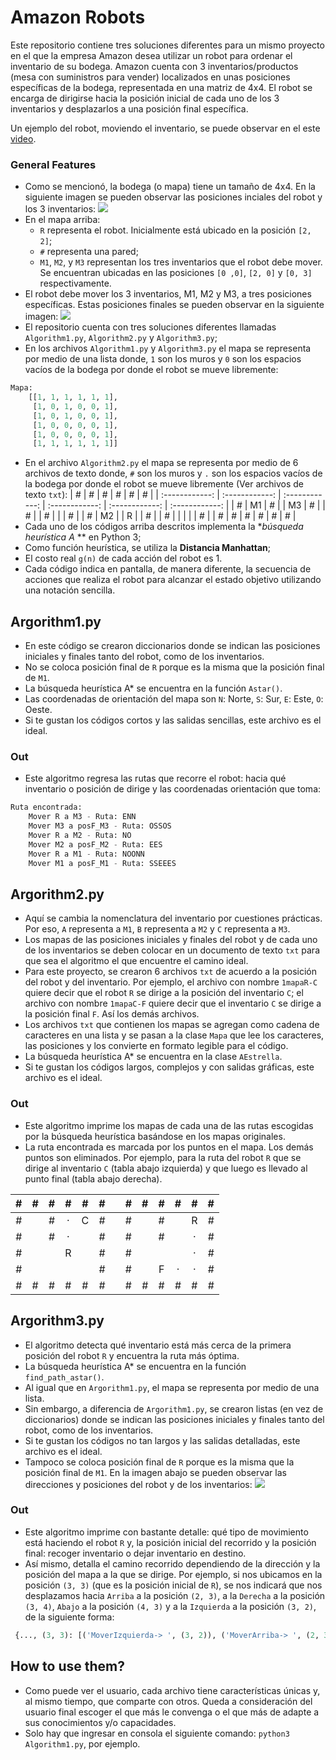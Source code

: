 # Amazon Robots

Este repositorio contiene tres soluciones diferentes para un mismo proyecto en el que la empresa Amazon desea utilizar un robot para ordenar el inventario de su bodega. Amazon cuenta con 3 inventarios/productos (mesa con suministros para vender) localizados en unas posiciones específicas de la bodega, representada en una matriz de 4x4. El robot se encarga de dirigirse hacia la posición inicial de cada uno de los 3 inventarios y desplazarlos a una posición final específica.

Un ejemplo del robot, moviendo el inventario, se puede observar en el este [video](https://www.youtube.com/watch?v=UtBa9yVZBJM "CNET News - Meet the robots making Amazon even faster").

### General Features

- Como se mencionó, la bodega (o mapa) tiene un tamaño de 4x4. En la siguiente imagen se pueden observar las posiciones inciales del robot y los 3 inventarios:
![](https://i.imgur.com/AJTbynl.jpg)
- En el mapa arriba:
	- `R` representa el robot. Inicialmente está ubicado en la posición `[2, 2]`;
	- `#` representa una pared;
	- `M1`, `M2`, y `M3` representan los tres inventarios que el robot debe mover. Se encuentran ubicadas en las posiciones `[0 ,0]`, `[2, 0]` y `[0, 3]` respectivamente.
- El robot debe mover los 3 inventarios, M1, M2 y M3, a tres posiciones específicas. Estas posiciones finales se pueden observar en la siguiente imagen:
![](https://i.imgur.com/igt2IlF.jpg)
- El repositorio cuenta con tres soluciones diferentes llamadas `Algorithm1.py`, `Algorithm2.py` y `Algorithm3.py`;
- En los archivos `Algorithm1.py` y `Algorithm3.py` el mapa se representa por medio de una lista donde, `1` son los muros y `0` son los espacios vacíos de la bodega por donde el robot se mueve libremente:
```python
Mapa:
	[[1, 1, 1, 1, 1, 1],
	 [1, 0, 1, 0, 0, 1],
	 [1, 0, 1, 0, 0, 1],
	 [1, 0, 0, 0, 0, 1],
	 [1, 0, 0, 0, 0, 1],
	 [1, 1, 1, 1, 1, 1]]
```
- En el archivo `Algorithm2.py` el mapa se representa por medio de 6 archivos de texto donde, `#` son los muros y `.` son los espacios vacíos de la bodega por donde el robot se mueve libremente (Ver archivos de texto `txt`):
| #  | #  |  # | #  | #  | #  |
| :------------: | :------------: | :------------: | :------------: | :------------: | :------------: |
| #  | M1  | #  |   | M3  | #  |
| #  |   | #  |   |   | #  |
| #  | M2  |   | R  |   | #  |
| #  |   |   |   |   | #  |
| #  | #  | #  | #  | #  | #  |
- Cada uno de los códigos arriba descritos implementa la **búsqueda heurística A* ** en Python 3;
- Como función heurística, se utiliza la **Distancia Manhattan**;
- El costo real `g(n)` de cada acción del robot es 1.
- Cada código indica en pantalla, de manera diferente, la secuencia de acciones que realiza el robot para alcanzar el estado objetivo utilizando una notación sencilla.

## Argorithm1.py
- En este código se crearon diccionarios donde se indican las posiciones iniciales y finales tanto del robot, como de los inventarios.
- No se coloca posición final de `R` porque es la misma que la posición final de `M1`.
- La búsqueda heurística A* se encuentra en la función `Astar()`.
- Las coordenadas de orientación del mapa son `N`: Norte, `S`: Sur, `E`: Este, `O`: Oeste.
- Si te gustan los códigos cortos y las salidas sencillas, este archivo es el ideal.

### Out
- Este algoritmo regresa las rutas que recorre el robot: hacia qué inventario o posición de dirige y las coordenadas orientación que toma:
```python
Ruta encontrada:
	Mover R a M3 - Ruta: ENN
	Mover M3 a posF_M3 - Ruta: OSSOS
	Mover R a M2 - Ruta: NO
	Mover M2 a posF_M2 - Ruta: EES
	Mover R a M1 - Ruta: NOONN
	Mover M1 a posF_M1 - Ruta: SSEEES
```

## Argorithm2.py
- Aquí se cambia la nomenclatura del inventario por cuestiones prácticas. Por eso, `A` representa a `M1`, `B` representa a `M2` y `C` representa a `M3`.
- Los mapas de las posiciones iniciales y finales del robot y de cada uno de los inventarios se deben colocar en un documento de texto `txt` para que sea el algoritmo el que encuentre el camino ideal.
- Para este proyecto, se crearon 6 archivos `txt` de acuerdo a la posición del robot y del inventario. Por ejemplo, el archivo con nombre `1mapaR-C` quiere decir que el robot `R` se dirige a la posición del inventario `C`; el archivo con nombre `1mapaC-F` quiere decir que el inventario `C` se dirige a la posición final `F`. Así los demás archivos.
- Los archivos `txt` que contienen los mapas se agregan como cadena de caracteres en una lista y se pasan a la clase `Mapa` que lee los caracteres, las posiciones y los convierte en formato legible para el código.
- La búsqueda heurística A* se encuentra en la clase `AEstrella`.
- Si te gustan los códigos largos, complejos y con salidas gráficas, este archivo es el ideal.

### Out
- Este algoritmo imprime los mapas de cada una de las rutas escogidas por la búsqueda heurística basándose en los mapas originales.
- La ruta encontrada es marcada por los puntos en el mapa. Los demás puntos son eliminados. Por ejemplo, para la ruta del robot `R` que se dirige al inventario `C` (tabla abajo izquierda) y que luego es llevado al punto final (tabla abajo derecha).

| #  | #  |  # | #  | #  | #  |   | #  | #  | #  | #  | #  | #  |
| :------------: | :------------: | :------------: | :------------: | :------------: | :------------: | :------------: | :------------: | :------------: | :------------: | :------------: | :------------: | :------------: |
| #  |   | #  | ·  | C  | #  |   | #  |   | #  |   | R  | #  |
| #  |   | #  | ·  |   | #  |   | #  |   | #  |   | ·  | #  |
| #  |   |   | R  |   | #  |   | #  |   |   |   | ·  | #  |
| #  |   |   |   |   | #  |   | #  |   | F  | ·  | ·  | #  |
| #  | #  | #  | #  | #  | #  |   | #  | #  | #  | #  | #  | #  |

## Argorithm3.py
- El algoritmo detecta qué inventario está más cerca de la primera posición del robot `R` y encuentra la ruta más óptima.
- La búsqueda heurística A* se encuentra en la función `find_path_astar()`.
- Al igual que en `Argorithm1.py`, el mapa se representa por medio de una lista.
- Sin embargo, a diferencia de `Argorithm1.py`, se crearon listas (en vez de diccionarios) donde se indican las posiciones iniciales y finales tanto del robot, como de los inventarios.
- Si te gustan los códigos no tan largos y las salidas detalladas, este archivo es el ideal.
- Tampoco se coloca posición final de `R` porque es la misma que la posición final de `M1`. En la imagen abajo se pueden observar las direcciones y posiciones del robot y de los inventarios:
![](https://i.imgur.com/jpkhjSd.png)

### Out
- Este algoritmo imprime con bastante detalle: qué tipo de movimiento está haciendo el robot `R` y, la posición inicial del recorrido y la posición final: recoger inventario o dejar inventario en destino.
- Así mismo, detalla el camino recorrido dependiendo de la dirección y la posición del mapa a la que se dirige. Por ejemplo, si nos ubicamos en la posición `(3, 3)` (que es la posición inicial de `R`), se nos indicará que nos desplazamos hacia `Arriba` a la posición `(2, 3)`, a la `Derecha` a la posición `(3, 4)`, `Abajo` a la posición `(4, 3)` y a la `Izquierda` a la posición `(3, 2)`, de la siguiente forma:
```python
 {..., (3, 3): [('MoverIzquierda-> ', (3, 2)), ('MoverArriba-> ', (2, 3)), ('MoverAbajo-> ', (4, 3)), ('MoverDerecha-> ', (3, 4)), ...}
```

## How to use them?
- Como puede ver el usuario, cada archivo tiene características únicas y, al mismo tiempo, que comparte con otros. Queda a consideración del usuario final escoger el que más le convenga o el que más de adapte a sus conocimientos y/o capacidades.
- Solo hay que ingresar en consola el siguiente comando: `python3 Algorithm1.py`, por ejemplo.
